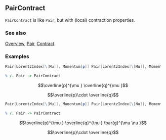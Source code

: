 ## PairContract

`PairContract` is like `Pair`, but with (local) contraction properties.

### See also

[Overview](Extra/FeynCalc.md), [Pair](Pair.md), [Contract](Contract.md).

### Examples

```mathematica
Pair[LorentzIndex[\[Mu]], Momentum[p]] Pair[LorentzIndex[\[Mu]], Momentum[q]] 
 
% /. Pair -> PairContract
```

$$\overline{p}^{\mu } \overline{q}^{\mu }$$

$$\overline{p}\cdot \overline{q}$$

```mathematica
Pair[LorentzIndex[\[Mu]], Momentum[p]] Pair[LorentzIndex[\[Nu]], Momentum[q]] Pair[LorentzIndex[\[Mu]], LorentzIndex[\[Nu]]] 
 
% /. Pair -> PairContract
```

$$\overline{p}^{\mu } \overline{q}^{\nu } \bar{g}^{\mu \nu }$$

$$\overline{p}\cdot \overline{q}$$